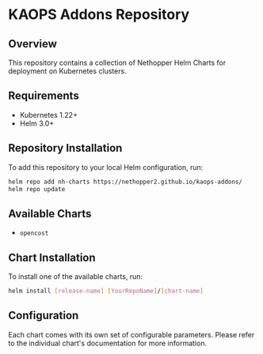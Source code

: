 # KAOPS Addons Repository

## Overview

This repository contains a collection of Nethopper Helm Charts for deployment on Kubernetes clusters.

## Requirements

- Kubernetes 1.22+
- Helm 3.0+

## Repository Installation

To add this repository to your local Helm configuration, run:

```bash
helm repo add nh-charts https://nethopper2.github.io/kaops-addons/
helm repo update
```

## Available Charts

- `opencost`

## Chart Installation

To install one of the available charts, run:

```bash
helm install [release-name] [YourRepoName]/[chart-name]
```

## Configuration

Each chart comes with its own set of configurable parameters. Please refer to the individual chart's documentation for more information.